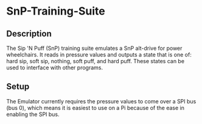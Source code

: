 # SnP-Training-Suite
## Description
The Sip 'N Puff (SnP) training suite emulates a SnP alt-drive for power wheelchairs. It reads in pressure values and outputs a state that is one of: hard sip, soft sip, nothing, soft puff, and hard puff. These states can be used to interface with other programs. 
## Setup
The Emulator currently requires the pressure values to come over a SPI bus (bus 0), which means it is easiest to use on a Pi because of the ease in enabling the SPI bus. 
